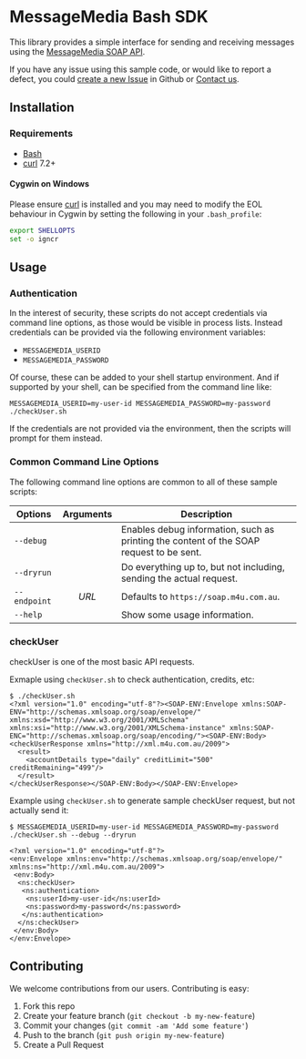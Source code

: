# MessageMedia Bash SDK
This library provides a simple interface for sending and receiving messages using the [MessageMedia SOAP API](http://www.messagemedia.com.au/wp-content/uploads/2013/05/MessageMedia_Messaging_Web_Service.pdf?eacfbb).

If you have any issue using this sample code, or would like to report a defect, you could [create a new Issue](https://github.com/messagemedia/messagemedia-bash/issues/new) in Github or [Contact us](http://www.messagemedia.com.au/contact-us).

## Installation
### Requirements
* [Bash]
* [curl] 7.2+

#### Cygwin on Windows
Please ensure [curl] is installed and you may need to modify the EOL behaviour
in Cygwin by setting the following in your `.bash_profile`:

```bash
export SHELLOPTS
set -o igncr
```

[Bash]: http://www.gnu.org/software/bash/ "GNU Bash"
[curl]: http://curl.haxx.se/ "curl and libcurl"

## Usage
### Authentication
In the interest of security, these scripts do not accept credentials via
command line options, as those would be visible in process lists.  Instead
credentials can be provided via the following environment variables:
* `MESSAGEMEDIA_USERID`
* `MESSAGEMEDIA_PASSWORD`

Of course, these can be added to your shell startup environment.  And if
supported by your shell, can be specified from the command line like:

```
MESSAGEMEDIA_USERID=my-user-id MESSAGEMEDIA_PASSWORD=my-password ./checkUser.sh
```

If the credentials are not provided via the environment, then the scripts
will prompt for them instead.

### Common Command Line Options
The following command line options are common to all of these sample scripts:

| Options      | Arguments | Description |
|--------------|:---------:|-------------|
| `--debug`    |           | Enables debug information, such as printing the content of the SOAP request to be sent. |
| `--dryrun`   |           | Do everything up to, but not including, sending the actual request. |
| `--endpoint` | _URL_     | Defaults to `https://soap.m4u.com.au`. |
| `--help`     |           | Show some usage information. |

### checkUser
checkUser is one of the most basic API requests.

Exmaple using `checkUser.sh` to check authentication, credits, etc:
```
$ ./checkUser.sh
<?xml version="1.0" encoding="utf-8"?><SOAP-ENV:Envelope xmlns:SOAP-ENV="http://schemas.xmlsoap.org/soap/envelope/" xmlns:xsd="http://www.w3.org/2001/XMLSchema" xmlns:xsi="http://www.w3.org/2001/XMLSchema-instance" xmlns:SOAP-ENC="http://schemas.xmlsoap.org/soap/encoding/"><SOAP-ENV:Body><checkUserResponse xmlns="http://xml.m4u.com.au/2009">
  <result>
    <accountDetails type="daily" creditLimit="500" creditRemaining="499"/>
  </result>
</checkUserResponse></SOAP-ENV:Body></SOAP-ENV:Envelope>
```

Example using `checkUser.sh` to generate sample checkUser request, but not actually send it:
```
$ MESSAGEMEDIA_USERID=my-user-id MESSAGEMEDIA_PASSWORD=my-password ./checkUser.sh --debug --dryrun

<?xml version="1.0" encoding="utf-8"?>
<env:Envelope xmlns:env="http://schemas.xmlsoap.org/soap/envelope/" xmlns:ns="http://xml.m4u.com.au/2009">
 <env:Body>
  <ns:checkUser>
   <ns:authentication>
    <ns:userId>my-user-id</ns:userId>
    <ns:password>my-password</ns:password>
   </ns:authentication>
  </ns:checkUser>
 </env:Body>
</env:Envelope>
```

## Contributing
We welcome contributions from our users. Contributing is easy:

  1.  Fork this repo
  2.  Create your feature branch (`git checkout -b my-new-feature`)
  3.  Commit your changes (`git commit -am 'Add some feature'`)
  4.  Push to the branch (`git push origin my-new-feature`)
  5.  Create a Pull Request

